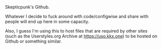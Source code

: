 Skepticpunk's Github.

Whatever I decide to fuck around with code/configwise and share with people will end up here in some capacity.

Also, I guess I'm using this to host files that are required by other sites (such as the Userstyles.org Archive at https://uso.kkx.one) to be hosted on Github or something similar.

